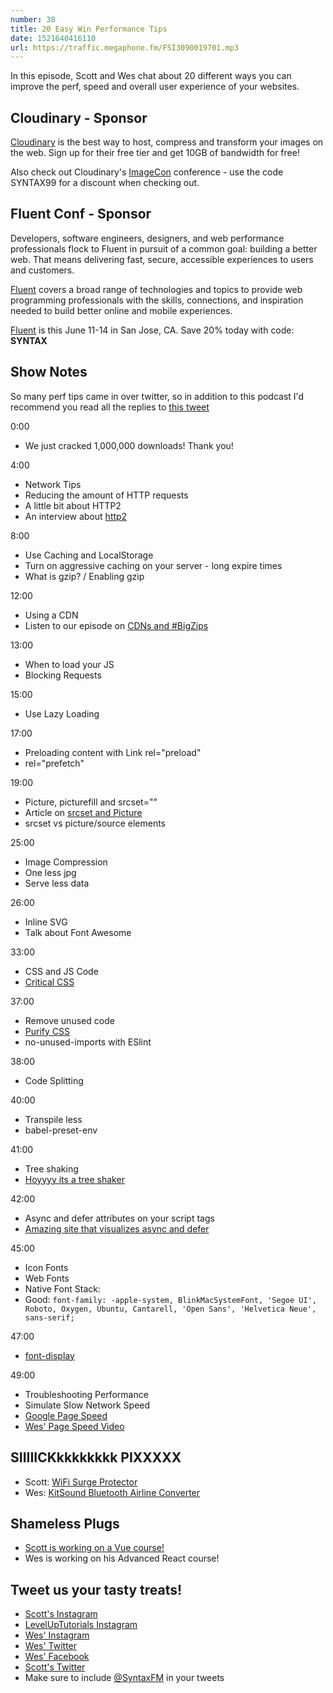 ```yaml
---
number: 38
title: 20 Easy Win Performance Tips
date: 1521640416110
url: https://traffic.megaphone.fm/FSI3090019701.mp3
---
```


In this episode, Scott and Wes chat about 20 different ways you can improve the perf, speed and overall user experience of your websites.


## Cloudinary - Sponsor

[Cloudinary](https://cloudinary.com/?utm_source=Syntax.fm&utm_medium=Podcast&utm_content=Cloudinary_Syntax_podcast) is the best way to host, compress and transform your images on the web. Sign up for their free tier and get 10GB of bandwidth for free!

Also check out Cloudinary's [ImageCon](http://www.imagecon.com/?utm_source=Syntax.fm&utm_medium=Podcast&utm_content=ImageCon_Syntax_podcast) conference - use the code SYNTAX99 for a discount when checking out.

## Fluent Conf - Sponsor

Developers, software engineers, designers, and web performance professionals flock to Fluent in pursuit of a common goal: building a better web. That means delivering fast, secure, accessible experiences to users and customers.

[Fluent](https://conferences.oreilly.com/fluent/fl-ca) covers a broad range of technologies and topics to provide web programming professionals with the skills, connections, and inspiration needed to build better online and mobile experiences.

[Fluent](https://conferences.oreilly.com/fluent/fl-ca) is this June 11-14 in San Jose, CA. Save 20% today with code: **SYNTAX**


## Show Notes

So many perf tips came in over twitter, so in addition to this podcast I'd recommend you read all the replies to [this tweet](https://twitter.com/wesbos/status/976082854848450560)

0:00

* We just cracked 1,000,000 downloads! Thank you!

4:00

* Network Tips
* Reducing the amount of HTTP requests
* A little bit about HTTP2
* An interview about [http2](https://www.youtube.com/watch?v=w--PU4HO9SM)


8:00

* Use Caching and LocalStorage
* Turn on aggressive caching on your server - long expire times
* What is gzip? / Enabling gzip


12:00

* Using a CDN
* Listen to our episode on [CDNs and #BigZips](https://syntax.fm/show/033/large-files-cdns-image-compression-video-hosting-and-big-zips)


13:00

* When to load your JS
* Blocking Requests

15:00

* Use Lazy Loading

17:00

* Preloading content with Link rel="preload"
* rel="prefetch"

19:00

* Picture, picturefill and srcset=""
* Article on [srcset and Picture](https://www.smashingmagazine.com/2014/05/responsive-images-done-right-guide-picture-srcset/)
* srcset vs picture/source elements

25:00

* Image Compression
* One less jpg
* Serve less data

26:00

* Inline SVG
* Talk about Font Awesome

33:00

* CSS and JS Code
* [Critical CSS](https://github.com/addyosmani/critical)


37:00

* Remove unused code
* [Purify CSS](https://github.com/purifycss/purifycss)
* no-unused-imports with ESlint


38:00

* Code Splitting

40:00

* Transpile less
* babel-preset-env


41:00

* Tree shaking
* [Hoyyyy its a tree shaker](https://www.youtube.com/watch?v=ajACU-lsnFc)

42:00

* Async and defer attributes on your script tags
* [Amazing site that visualizes async and defer](http://www.growingwiththeweb.com/2014/02/async-vs-defer-attributes.html)


45:00
* Icon Fonts
* Web Fonts
* Native Font Stack:
* Good: `font-family: -apple-system, BlinkMacSystemFont, 'Segoe UI', Roboto, Oxygen, Ubuntu, Cantarell, 'Open Sans', 'Helvetica Neue', sans-serif;`

47:00

* [font-display](https://developer.mozilla.org/en-US/docs/Web/CSS/@font-face/font-display)


49:00

* Troubleshooting Performance
* Simulate Slow Network Speed
* [Google Page Speed](https://developers.google.com/speed/pagespeed/insights/)
* [Wes' Page Speed Video](http://wesbos.com/wordpress-page-speed/)


## SIIIIICKkkkkkkkk PIXXXXX

* Scott: [WiFi Surge Protector](http://amzn.to/2FVcD9n)
* Wes: [KitSound Bluetooth Airline Converter](http://amzn.to/2DKvtxV)

## Shameless Plugs

* [Scott is working on a Vue course! ](https://LevelUpTutorials.com/pro)
* Wes is working on his Advanced React course!


## Tweet us your tasty treats!

* [Scott's Instagram](https://www.instagram.com/stolinski/)
* [LevelUpTutorials Instagram](https://www.instagram.com/LevelUpTutorials/)
* [Wes' Instagram](https://www.instagram.com/wesbos/)
* [Wes' Twitter](https://twitter.com/wesbos)
* [Wes' Facebook](https://www.facebook.com/wesbos.developer)
* [Scott's Twitter](https://twitter.com/stolinski)
* Make sure to include [@SyntaxFM](https://twitter.com/SyntaxFM) in your tweets
